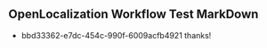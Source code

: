 ## OpenLocalization Workflow Test MarkDown
* bbd33362-e7dc-454c-990f-6009acfb4921 thanks!

<!--HONumber=Aug16_HO4-->



